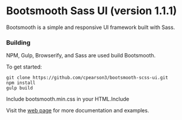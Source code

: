 # Bootsmooth Sass UI (version 1.1.1)

Bootsmooth is a simple and responsive UI framework built with Sass.

### Building

NPM, Gulp, Browserify, and Sass are used build Bootsmooth.

To get started:

    git clone https://github.com/cpearson3/bootsmooth-scss-ui.git
    npm install
    gulp build

Include bootsmooth.min.css in your HTML.Include

Visit the [web page](http://www.bootsmooth.com) for more documentation and examples.
